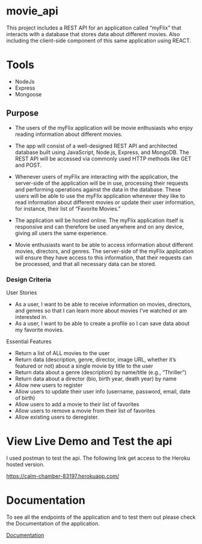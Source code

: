 # movie_api
This project includes a REST API for an
application called “myFlix” that interacts with a database that stores data about different movies. Also including the client-side component of this same application using REACT.

# Tools
- NodeJs
- Express
- Mongoose

## Purpose
- The users of the myFlix application will be
movie enthusiasts who enjoy reading information about different movies.

- The app will consist of a well-designed REST API and
architected database built using JavaScript, Node.js, Express, and MongoDB. The REST API
will be accessed via commonly used HTTP methods like GET and POST.

- Whenever users of myFlix are interacting with the application, the server-side of the
application will be in use, processing their requests and performing operations against the
data in the database. These users will be able to use the myFlix application whenever they like
to read information about different movies or update their user information, for instance, their
list of “Favorite Movies.”

- The application will be hosted online. The myFlix application itself is responsive and
can therefore be used anywhere and on any device, giving all users the same experience.

- Movie enthusiasts want to be able to access information about different movies,
directors, and genres. The server-side of the myFlix application will ensure they have access
to this information, that their requests can be processed, and that all necessary data can be
stored.

### Design Criteria

User Stories

- As a user, I want to be able to receive information on movies, directors, and genres so that I
can learn more about movies I’ve watched or am interested in.
- As a user, I want to be able to create a profile so I can save data about my favorite movies.

Essential Features

- Return a list of ALL movies to the user
- Return data (description, genre, director, image URL, whether it’s featured or not) about a
single movie by title to the user
- Return data about a genre (description) by name/title (e.g., “Thriller”)
- Return data about a director (bio, birth year, death year) by name
- Allow new users to register
- Allow users to update their user info (username, password, email, date of birth)
- Allow users to add a movie to their list of favorites
- Allow users to remove a movie from their list of favorites
- Allow existing users to deregister.

# View Live Demo and Test the api
I used postman to test the api. The following link get access to the Heroku hosted version.

https://calm-chamber-83197.herokuapp.com/

# Documentation
To see all the endpoints of the application and to test them out please check the Documentation of the application.

<a href="https://calm-chamber-83197.herokuapp.com/documentation">Documentation</a>
